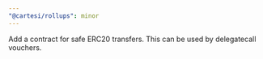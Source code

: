 ```yaml
---
"@cartesi/rollups": minor
---
```


Add a contract for safe ERC20 transfers. This can be used by delegatecall vouchers.
